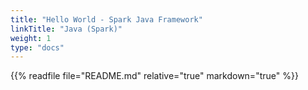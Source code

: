 ```yaml
---
title: "Hello World - Spark Java Framework"
linkTitle: "Java (Spark)"
weight: 1
type: "docs"
---
```


{{% readfile file="README.md" relative="true" markdown="true" %}}
